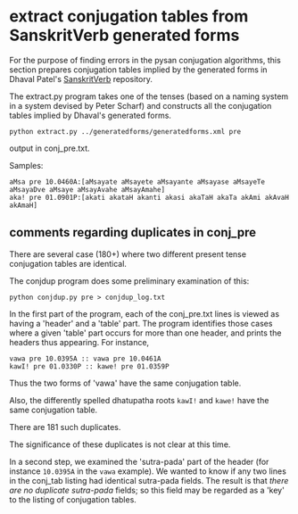 
# extract conjugation tables from SanskritVerb generated forms

For the purpose of finding errors in the pysan conjugation algorithms,
this section prepares conjugation tables implied by the
generated forms in Dhaval Patel's [SanskritVerb](https://github.com/drdhaval2785/SanskritVerb) repository.

The extract.py program takes one of the tenses (based on a naming system in a system devised by Peter Scharf) and constructs all the conjugation tables
implied by Dhaval's generated forms.

```
python extract.py ../generatedforms/generatedforms.xml pre 
```
output in conj_pre.txt.

Samples:

```
aMsa pre 10.0460A:[aMsayate aMsayete aMsayante aMsayase aMsayeTe aMsayaDve aMsaye aMsayAvahe aMsayAmahe]
aka! pre 01.0901P:[akati akataH akanti akasi akaTaH akaTa akAmi akAvaH akAmaH]

```

## comments regarding duplicates in conj_pre
There are several case (180+) where two different present tense conjugation
tables are identical.

The conjdup program does some preliminary examination of this:
```
python conjdup.py pre > conjdup_log.txt
```

In the first part of the program, each of the conj_pre.txt lines is viewed
as having a 'header' and a 'table' part.  The program identifies those cases
where a given 'table' part occurs for more than one header, and prints
the headers thus appearing. For instance,
```
vawa pre 10.0395A :: vawa pre 10.0461A
kawI! pre 01.0330P :: kawe! pre 01.0359P

```
Thus the two forms of 'vawa' have the same conjugation table.

Also, the differently spelled dhatupatha roots `kawI!` and `kawe!` have
the same conjugation table.

There are 181 such duplicates.

The significance of these duplicates is not clear at this time.

In a second step, we examined  the 'sutra-pada' part of the
header (for instance `10.0395A` in the `vawa` example).  We wanted to know
if any two lines in the conj_tab listing had identical sutra-pada fields.
The result is that *there are no duplicate sutra-pada* fields; so this
field may be regarded as a 'key' to the listing of conjugation tables.


